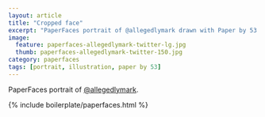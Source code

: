 ```yaml
---
layout: article
title: "Cropped face"
excerpt: "PaperFaces portrait of @allegedlymark drawn with Paper by 53 on an iPad."
image: 
  feature: paperfaces-allegedlymark-twitter-lg.jpg
  thumb: paperfaces-allegedlymark-twitter-150.jpg
category: paperfaces
tags: [portrait, illustration, paper by 53]
---
```


PaperFaces portrait of [@allegedlymark](http://twitter.com/allegedlymark).

{% include boilerplate/paperfaces.html %}